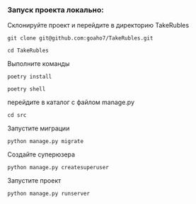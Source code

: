 ### Запуск проекта локально:

Склонируйте проект и перейдите в директорию TakeRubles
``` 
git clone git@github.com:goaho7/TakeRubles.git
``` 
``` 
cd TakeRubles 
```


Выполните команды
``` 
poetry install 
``` 
``` 
poetry shell 
``` 

перейдите в каталог с файлом manage.py
``` 
cd src 
``` 

Запустите миграции
``` 
python manage.py migrate 
``` 

Создайте суперюзера
``` 
python manage.py createsuperuser 
```

Запустите проект
``` 
python manage.py runserver 
``` 
